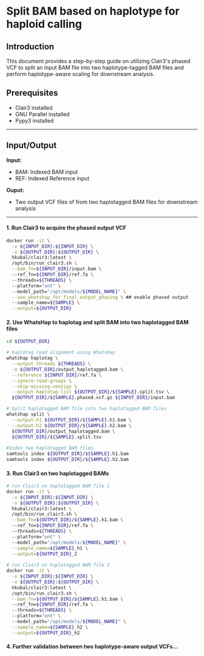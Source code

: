 # Split BAM based on haplotype for haploid calling

## Introduction
This document provides a step-by-step guide on utilizing Clair3's phased VCF to split an input BAM file into two haplotype-tagged BAM files and perform haplotype-aware scaling for downstream analysis.

## Prerequisites

- Clair3 installed 
- GNU Parallel installed
- Pypy3 installed

----

## Input/Output

**Input:**

- BAM: Indexed BAM input
- REF: Indexed Reference input

**Ouput:**

- Two output VCF files of from two haplotagged BAM files for downstream analysis

----

####  1. Run Clair3 to acquire the phased output VCF

```bash
docker run -it \
  -v ${INPUT_DIR}:${INPUT_DIR} \
  -v ${OUTPUT_DIR}:${OUTPUT_DIR} \
  hkubal/clair3:latest \
  /opt/bin/run_clair3.sh \
  --bam_fn=${INPUT_DIR}/input.bam \    
  --ref_fn=${INPUT_DIR}/ref.fa \      
  --threads=${THREADS} \               
  --platform="ont" \                   
  --model_path="/opt/models/${MODEL_NAME}" \
  --use_whatshap_for_final_output_phasing \ ## enable phased output
  --sample_name=${SAMPLE} \
  --output=${OUTPUT_DIR}
```

#### 2. Use WhatsHap to haplotag and split BAM into two haplotagged BAM files
```bash
cd ${OUTPUT_DIR}

# haplotag read alignment using WhatsHap
whatshap haplotag \
  --output-threads ${THREADS} \
  -o ${OUTPUT_DIR}/output_haplotagged.bam \
  --reference ${INPUT_DIR}/ref.fa \
  --ignore-read-groups \
  --skip-missing-contigs \
  --output-haplotag-list ${OUTPUT_DIR}/${SAMPLE}.split.tsv \
  ${OUTPUT_DIR}/${SAMPLE}.phased.vcf.gz ${INPUT_DIR}/input.bam

# Split haplotagged BAM file into two haplotagged BAM files
whatshap split \
  --output-h1 ${OUTPUT_DIR}/${SAMPLE}.h1.bam \
  --output-h2 ${OUTPUT_DIR}/${SAMPLE}.h2.bam \
  ${OUTPUT_DIR}/output_haplotagged.bam \
  ${OUTPUT_DIR}/${SAMPLE}.split.tsv
 
#Index two haplotagged BAM files
samtools index ${OUTPUT_DIR}/${SAMPLE}.h1.bam
samtools index ${OUTPUT_DIR}/${SAMPLE}.h2.bam
```

#### 3.  Run Clair3 on two haplotagged BAMs

```bash
# run Clair3 on haplotagged BAM file 1
docker run -it \
  -v ${INPUT_DIR}:${INPUT_DIR} \
  -v ${OUTPUT_DIR}:${OUTPUT_DIR} \
  hkubal/clair3:latest \
  /opt/bin/run_clair3.sh \
  --bam_fn=${OUTPUT_DIR}/${SAMPLE}.h1.bam \    
  --ref_fn=${INPUT_DIR}/ref.fa \      
  --threads=${THREADS} \               
  --platform="ont" \                   
  --model_path="/opt/models/${MODEL_NAME}" \
  --sample_name=${SAMPLE}_h1 \
  --output=${OUTPUT_DIR}_2
  
# run Clair3 on haplotagged BAM file 2
docker run -it \
  -v ${INPUT_DIR}:${INPUT_DIR} \
  -v ${OUTPUT_DIR}:${OUTPUT_DIR} \
  hkubal/clair3:latest \
  /opt/bin/run_clair3.sh \
  --bam_fn=${OUTPUT_DIR}/${SAMPLE}.h1.bam \    
  --ref_fn=${INPUT_DIR}/ref.fa \      
  --threads=${THREADS} \               
  --platform="ont" \                   
  --model_path="/opt/models/${MODEL_NAME}" \
  --sample_name=${SAMPLE}_h2 \
  --output=${OUTPUT_DIR}_h2
```

#### 4.  Further validation between two haplotype-aware output VCFs...


